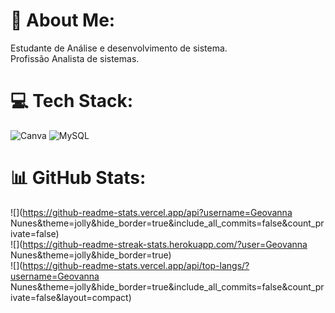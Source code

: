 # 💫 About Me:
Estudante de Análise e desenvolvimento de sistema. <br>Profissão Analista de sistemas. 


# 💻 Tech Stack:
![Canva](https://img.shields.io/badge/Canva-%2300C4CC.svg?style=for-the-badge&logo=Canva&logoColor=white) ![MySQL](https://img.shields.io/badge/mysql-4479A1.svg?style=for-the-badge&logo=mysql&logoColor=white)
# 📊 GitHub Stats:
![](https://github-readme-stats.vercel.app/api?username=Geovanna Nunes&theme=jolly&hide_border=true&include_all_commits=false&count_private=false)<br/>
![](https://github-readme-streak-stats.herokuapp.com/?user=Geovanna Nunes&theme=jolly&hide_border=true)<br/>
![](https://github-readme-stats.vercel.app/api/top-langs/?username=Geovanna Nunes&theme=jolly&hide_border=true&include_all_commits=false&count_private=false&layout=compact)

<!-- Proudly created with GPRM ( https://gprm.itsvg.in ) -->